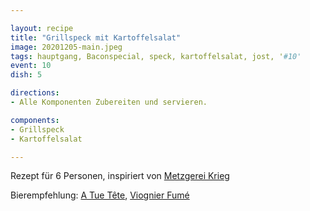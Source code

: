 ```yaml
---

layout: recipe
title: "Grillspeck mit Kartoffelsalat"
image: 20201205-main.jpeg
tags: hauptgang, Baconspecial, speck, kartoffelsalat, jost, '#10'
event: 10
dish: 5

directions:
- Alle Komponenten Zubereiten und servieren.

components:
- Grillspeck
- Kartoffelsalat

---
```


Rezept für 6 Personen, inspiriert von [Metzgerei Krieg](https://www.rolfkriegag.ch/)

Bierempfehlung: [A Tue Tête](https://untappd.com/atuetete), [Viognier Fumé](https://untappd.com/b/a-tue-tete-viognier-fume/3660231)
